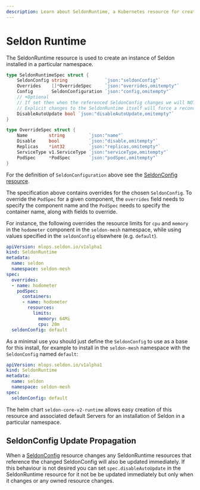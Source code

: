 ```yaml
---
description: Learn about SeldonRuntime, a Kubernetes resource for creating and managing Seldon Core instances in specific namespaces. Discover how to configure, override settings, and control update behaviors for your machine learning deployments.
---
```


# Seldon Runtime

The SeldonRuntime resource is used to create an instance of Seldon installed in a particular namespace.

```go
type SeldonRuntimeSpec struct {
	SeldonConfig string              `json:"seldonConfig"`
	Overrides    []*OverrideSpec     `json:"overrides,omitempty"`
	Config       SeldonConfiguration `json:"config,omitempty"`
	// +Optional
	// If set then when the referenced SeldonConfig changes we will NOT update the SeldonRuntime immediately.
	// Explicit changes to the SeldonRuntime itself will force a reconcile though
	DisableAutoUpdate bool `json:"disableAutoUpdate,omitempty"`
}

type OverrideSpec struct {
	Name        string         `json:"name"`
	Disable     bool           `json:"disable,omitempty"`
	Replicas    *int32         `json:"replicas,omitempty"`
	ServiceType v1.ServiceType `json:"serviceType,omitempty"`
	PodSpec     *PodSpec       `json:"podSpec,omitempty"`
}
```

For the definition of `SeldonConfiguration` above see the [SeldonConfig resource](seldonconfig.md).

The specification above contains overrides for the chosen `SeldonConfig`.
To override the `PodSpec` for a given component, the `overrides` field needs to specify the component
name and the `PodSpec` needs to specify the container name, along with fields to override.

For instance, the following overrides the resource limits for `cpu` and `memory` in the `hodometer`
component in the `seldon-mesh` namespace, while using values specified in the `seldonConfig` elsewhere
(e.g. `default`).

```yaml
apiVersion: mlops.seldon.io/v1alpha1
kind: SeldonRuntime
metadata:
  name: seldon
  namespace: seldon-mesh
spec:
  overrides:
  - name: hodometer
    podSpec:
      containers:
      - name: hodometer
        resources:
          limits:
            memory: 64Mi
            cpu: 20m
  seldonConfig: default
```

As a minimal use you should just define the `SeldonConfig` to use as a base for this install, for
example to install in the `seldon-mesh` namespace with the `SeldonConfig` named `default`:

```yaml
apiVersion: mlops.seldon.io/v1alpha1
kind: SeldonRuntime
metadata:
  name: seldon
  namespace: seldon-mesh
spec:
  seldonConfig: default
```

The helm chart `seldon-core-v2-runtime` allows easy creation of this resource and associated default
Servers for an installation of Seldon in a particular namespace.

## SeldonConfig Update Propagation

When a [SeldonConfig](seldonconfig.md) resource changes any SeldonRuntime resources that
reference the changed SeldonConfig will also be updated immediately. If this behaviour is not desired
you can set `spec.disableAutoUpdate` in the SeldonRuntime resource for it not be be updated immediately
but only when it changes or any owned resource changes.
